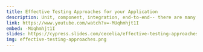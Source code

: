 ```yaml
---
title: Effective Testing Approaches for your Application
description: Unit, component, integration, end-to-end-- there are many types of testing you can use when developing and releasing an application. You may have also heard of the testing pyramid, trophy, and even crab, which all demonstrate approaches for prioritizing test types. How do you decide where to focus your time and resources to get the most impact? When you have limited time and a tight release schedule, testing can feel like a burden if it doesn't give you the confidence and results you expect. In this talk, we'll define the different types of testing and cover their use cases, as well as provide some guidelines for deciding which approach to use for your application. Refactor.Tech 2021.
link: https://www.youtube.com/watch?v=-MUqhmhjt1I
embed: -MUqhmhjt1I
slides: https://cypress.slides.com/cecelia/effective-testing-approaches
img: effective-testing-approaches.png
---
```

